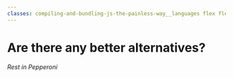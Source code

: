 ```yaml
---
classes: compiling-and-bundling-js-the-painless-way__languages flex flex-col
---
```


# Are there any better alternatives?

<div class="flex flex-1 items-center columns">
  <div class="grid w-full">
    <Item image="/compiling-and-bundling-js-the-painless-way/esbuild.png" title="ESBuild"/>
    <Item image="/compiling-and-bundling-js-the-painless-way/swc.png" title="SWC"/>
    <Item image="/compiling-and-bundling-js-the-painless-way/vite.png" title="Vite"/>
    <Item image="/compiling-and-bundling-js-the-painless-way/snowpack.png" title="SnowPack"><em>Rest in Pepperoni</em></Item>
  </div>
</div>

